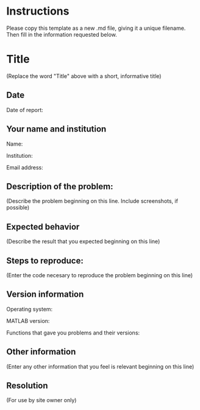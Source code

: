 # Instructions
Please copy this template as a new .md file, giving it a unique filename. Then fill in the information requested below.

# Title
(Replace the word "Title" above with a short, informative title)

## Date
Date of report:

## Your name and institution
Name:

Institution:

Email address:

## Description of the problem:
(Describe the problem beginning on this line.  Include screenshots, if possible)

## Expected behavior
(Describe the result that you expected beginning on this line)

## Steps to reproduce:
(Enter the code necesary to reproduce the problem beginning on this line)

## Version information
Operating system:

MATLAB version:

Functions that gave you problems and their versions:

## Other information
(Enter any other information that you feel is relevant beginning on this line)

## Resolution
(For use by site owner only)

